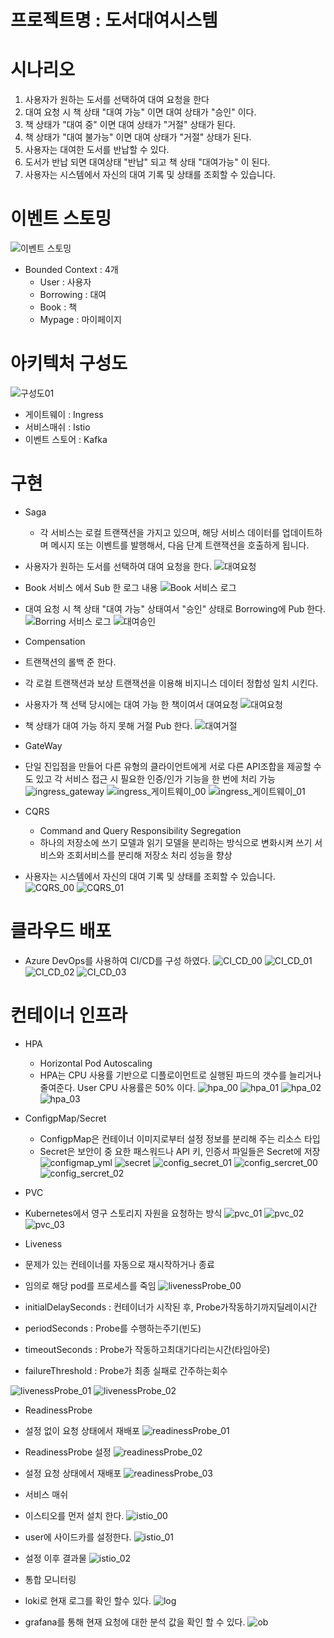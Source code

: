 # 프로젝트명 : 도서대여시스템
# 시나리오
1. 사용자가 원하는 도서를 선택하여 대여 요청을 한다
2. 대여 요청 시 책 상태 "대여 가능" 이면 대여 상태가 "승인" 이다. 
3. 책 상태가 "대여 중" 이면 대여 상태가 "거절" 상태가 된다. 
4. 책 상태가 "대여 불가능" 이면 대여 상태가 "거절" 상태가 된다.  
5. 사용자는 대여한 도서를 반납할 수 있다.
6. 도서가 반납 되면 대여상태 "반납" 되고 책 상태 "대여가능" 이 된다.
7. 사용자는 시스템에서 자신의 대여 기록 및 상태를 조회할 수 있습니다.

# 이벤트 스토밍
![이벤트 스토밍](https://github.com/user-attachments/assets/e4077709-7df7-4e3d-a1a4-3daad1d1276d)
- Bounded Context : 4개
  - User : 사용자
  - Borrowing : 대여
  - Book : 책
  - Mypage : 마이페이지
# 아키텍처 구성도
![구성도01](https://github.com/user-attachments/assets/1506eeb1-d240-403f-ae1d-58a23e055c63)
- 게이트웨이 : Ingress
- 서비스매쉬 : Istio
- 이벤트 스토어 : Kafka

# 구현
- Saga
  - 각 서비스는 로컬 트랜잭션을 가지고 있으며, 해당 서비스 데이터를 업데이트하며 메시지 또는 이벤트를 발행해서, 다음 단계 트랜잭션을 호출하게 됩니다.
- 사용자가 원하는 도서를 선택하여 대여 요청을 한다.
![대여요청](https://github.com/user-attachments/assets/084ebe54-188a-4c6a-9067-ba3c77c22f07)
- Book 서비스 에서 Sub 한 로그 내용
![Book 서비스 로그](https://github.com/user-attachments/assets/27f827f9-de00-4948-b4db-21dc101b728d)
- 대여 요청 시 책 상태 "대여 가능" 상태여서 "승인" 상태로 Borrowing에 Pub 한다.
![Borring 서비스 로그](https://github.com/user-attachments/assets/d2199c65-59e1-4cd8-bc42-22a1dbe19992)
![대여승인](https://github.com/user-attachments/assets/6c3a14fe-8fc2-4f19-9b24-51f09f811d94)

- Compensation
 - 트랜잭션의 롤백 준 한다.
 - 각 로컬 트랜잭션과 보상 트랜잭션을 이용해 비지니스 데이터 정합성 일치 시킨다.
- 사용자가 책 선택 당시에는 대여 가능 한 책이여서 대여요청
![대여요청](https://github.com/user-attachments/assets/598ccc4e-5e7b-4bea-8dae-7d485ccebcea)
- 책 상태가 대여 가능 하지 못해 거절 Pub 한다.
![대여거절](https://github.com/user-attachments/assets/a2e5c8c9-0395-42a8-91fc-b8a9effac80a) 

- GateWay
- 단일 진입점을 만들어 다른 유형의 클라이언트에게 서로 다른 API조합을 제공할 수도 있고 각 서비스 접근 시 필요한 인증/인가 기능을 한 번에 처리 가능
 ![ingress_gateway](https://github.com/user-attachments/assets/3dcf0451-5132-4a05-bcd6-e67d9461b18e)
 ![ingress_게이트웨이_00](https://github.com/user-attachments/assets/5d3d9d11-e945-44f7-9dcc-b87a13f895be)
 ![ingress_게이트웨이_01](https://github.com/user-attachments/assets/b455904a-a781-4709-a80e-480c8f0feed8)

- CQRS
  - Command and Query Responsibility Segregation   
  - 하나의 저장소에 쓰기 모델과 읽기 모델을 분리하는 방식으로 변화시켜 쓰기 서비스와 조회서비스를 분리해 저장소 처리 성능을 향상  
- 사용자는 시스템에서 자신의 대여 기록 및 상태를 조회할 수 있습니다.
![CQRS_00](https://github.com/user-attachments/assets/27611f70-5dcd-4f1a-8daa-d012b5b3e4e8)
![CQRS_01](https://github.com/user-attachments/assets/016cb86a-75db-4676-82ca-0a8090f4839f)

# 클라우드 배포 
- Azure DevOps를 사용하여 CI/CD를 구성 하였다.
![CI_CD_00](https://github.com/user-attachments/assets/26071158-563f-4012-be2b-f567bc8e4397)
![CI_CD_01](https://github.com/user-attachments/assets/5e999470-f47f-4be5-898b-689de87e8b65)
![CI_CD_02](https://github.com/user-attachments/assets/cc61a5fd-3d3d-4c49-8346-f8d939a25aa2)
![CI_CD_03](https://github.com/user-attachments/assets/65b23715-1e9f-4d69-9c40-27d09c75cb8b)

# 컨테이너 인프라
- HPA
  - Horizontal Pod Autoscaling  
  - HPA는 CPU 사용률 기반으로 디플로이먼트로 실행된 파드의 갯수를 늘리거나 줄여준다.
User CPU 사용률은 50% 이다. 
![hpa_00](https://github.com/user-attachments/assets/fc606570-3de9-414c-8c7f-e052d2fd8cc8)
![hpa_01](https://github.com/user-attachments/assets/cb66ada0-a9ba-446e-a1b5-33b0b8d92eca)
![hpa_02](https://github.com/user-attachments/assets/3c67ae39-93ff-4415-9bd2-5b6e309bd93d)
![hpa_03](https://github.com/user-attachments/assets/fda1c686-a179-4d58-832e-213bb4a80ffb)

- ConfigpMap/Secret
  - ConfigpMap은 컨테이너 이미지로부터 설정 정보를 분리해 주는 리소스 타입
  - Secret은 보안이 중 요한 패스워드나 API 키, 인증서 파일들은 Secret에 저장
![configmap_yml](https://github.com/user-attachments/assets/d31d5dd6-e57d-4995-ad0d-d2f2e7bc0c3d)
![secret](https://github.com/user-attachments/assets/ce60fa6f-2981-4370-9cbe-d9b6564c518f)
![config_secret_01](https://github.com/user-attachments/assets/3d36d2af-e1bb-4f03-aa86-d0b7608ba7b4)
![config_sercret_00](https://github.com/user-attachments/assets/21c69d36-46a0-49d8-a819-40b53dc1cd9e)
![config_sercret_02](https://github.com/user-attachments/assets/c647bd5e-56fd-43fe-b5dd-39f863c08c6c)

- PVC
- Kubernetes에서 영구 스토리지 자원을 요청하는 방식
![pvc_01](https://github.com/user-attachments/assets/cb7a1ea5-1a20-4338-b44d-c8192fb62a83)
![pvc_02](https://github.com/user-attachments/assets/15896bb7-823f-45bd-bb85-d811f284c28f)
![pvc_03](https://github.com/user-attachments/assets/efc4b76c-fa14-4a4c-a219-ab627500632d)

- Liveness
- 문제가 있는 컨테이너를 자동으로 재시작하거나 종료
- 임의로 해당 pod를 프로세스를 죽임
![livenessProbe_00](https://github.com/user-attachments/assets/2cfadee1-82cf-433e-890d-1de7b2f36b9e)

- initialDelaySeconds : 컨테이너가 시작된 후, Probe가작동하기까지딜레이시간
- periodSeconds : Probe를 수행하는주기(빈도)
- timeoutSeconds : Probe가 작동하고최대기다리는시간(타임아웃)
- failureThreshold : Probe가 최종 실패로 간주하는회수

![livenessProbe_01](https://github.com/user-attachments/assets/1e407dcb-e1b6-416b-956d-9d7200085da1)
![livenessProbe_02](https://github.com/user-attachments/assets/230ec3c9-36f9-4dfd-9c22-a487bcee9a23)

- ReadinessProbe
- 설정 없이 요청 상태에서 재배포
![readinessProbe_01](https://github.com/user-attachments/assets/7e6f1ada-e4df-42c3-b01c-9e50802c528e)
- ReadinessProbe 설정
![readinessProbe_02](https://github.com/user-attachments/assets/451a9e35-c924-49f7-9bfb-80d0cf6f1cd3)
- 설정 요청 상태에서 재배포
![readinessProbe_03](https://github.com/user-attachments/assets/fd9eff8a-cbaf-46b8-8c70-b9b0da487c44)

- 서비스 매쉬
- 이스티오를 먼저 설치 한다.
![istio_00](https://github.com/user-attachments/assets/86863cf8-0001-42ce-b162-57938fea8a61)
- user에 사이드카를 설정한다.
![istio_01](https://github.com/user-attachments/assets/aa552f86-0653-4cde-b04f-b8b665bed14b)
- 설정 이후 결과물
![istio_02](https://github.com/user-attachments/assets/acb8dead-70f4-4096-b99f-9697c5105940)

- 통합 모니터링
- loki로 현재 로그를 확인 할수 있다. 
![log](https://github.com/user-attachments/assets/384f45b7-3d42-43bc-8a80-c9486132fc79)
- grafana를 통해 현재 요청에 대한 분석 값을 확인 할 수 있다.
![ob](https://github.com/user-attachments/assets/b62e620f-3eb1-4094-93f5-a28996fc48ec)
